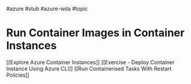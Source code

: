 #azure #stub #azure-wda #topic

# Run Container Images in Container Instances
[[Explore Azure Container Instances]]
[[Exercise - Deploy Container Instance Using Azure CLI]]
[[Run Containerised Tasks With Restart Policies]]